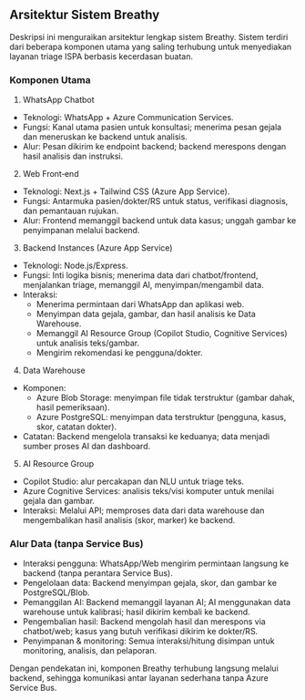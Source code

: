 ## Arsitektur Sistem Breathy

Deskripsi ini menguraikan arsitektur lengkap sistem Breathy. Sistem terdiri dari beberapa komponen utama yang saling terhubung untuk menyediakan layanan triage ISPA berbasis kecerdasan buatan.

### Komponen Utama

1) WhatsApp Chatbot
- Teknologi: WhatsApp + Azure Communication Services.
- Fungsi: Kanal utama pasien untuk konsultasi; menerima pesan gejala dan meneruskan ke backend untuk analisis.
- Alur: Pesan dikirim ke endpoint backend; backend merespons dengan hasil analisis dan instruksi.

2) Web Front‑end
- Teknologi: Next.js + Tailwind CSS (Azure App Service).
- Fungsi: Antarmuka pasien/dokter/RS untuk status, verifikasi diagnosis, dan pemantauan rujukan.
- Alur: Frontend memanggil backend untuk data kasus; unggah gambar ke penyimpanan melalui backend.

3) Backend Instances (Azure App Service)
- Teknologi: Node.js/Express.
- Fungsi: Inti logika bisnis; menerima data dari chatbot/frontend, menjalankan triage, memanggil AI, menyimpan/mengambil data.
- Interaksi:
	- Menerima permintaan dari WhatsApp dan aplikasi web.
	- Menyimpan data gejala, gambar, dan hasil analisis ke Data Warehouse.
	- Memanggil AI Resource Group (Copilot Studio, Cognitive Services) untuk analisis teks/gambar.
	- Mengirim rekomendasi ke pengguna/dokter.

4) Data Warehouse
- Komponen:
	- Azure Blob Storage: menyimpan file tidak terstruktur (gambar dahak, hasil pemeriksaan).
	- Azure PostgreSQL: menyimpan data terstruktur (pengguna, kasus, skor, catatan dokter).
- Catatan: Backend mengelola transaksi ke keduanya; data menjadi sumber proses AI dan dashboard.

5) AI Resource Group
- Copilot Studio: alur percakapan dan NLU untuk triage teks.
- Azure Cognitive Services: analisis teks/visi komputer untuk menilai gejala dan gambar.
- Interaksi: Melalui API; memproses data dari data warehouse dan mengembalikan hasil analisis (skor, marker) ke backend.

### Alur Data (tanpa Service Bus)
- Interaksi pengguna: WhatsApp/Web mengirim permintaan langsung ke backend (tanpa perantara Service Bus).
- Pengelolaan data: Backend menyimpan gejala, skor, dan gambar ke PostgreSQL/Blob.
- Pemanggilan AI: Backend memanggil layanan AI; AI menggunakan data warehouse untuk kalibrasi; hasil dikirim kembali ke backend.
- Pengembalian hasil: Backend mengolah hasil dan merespons via chatbot/web; kasus yang butuh verifikasi dikirim ke dokter/RS.
- Penyimpanan & monitoring: Semua interaksi/hitung disimpan untuk monitoring, analisis, dan pelaporan.

Dengan pendekatan ini, komponen Breathy terhubung langsung melalui backend, sehingga komunikasi antar layanan sederhana tanpa Azure Service Bus.